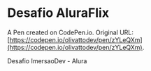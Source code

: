 # Desafio AluraFlix 

A Pen created on CodePen.io. Original URL: [https://codepen.io/olivattodev/pen/zYLeQXm](https://codepen.io/olivattodev/pen/zYLeQXm).

Desafio ImersaoDev - Alura